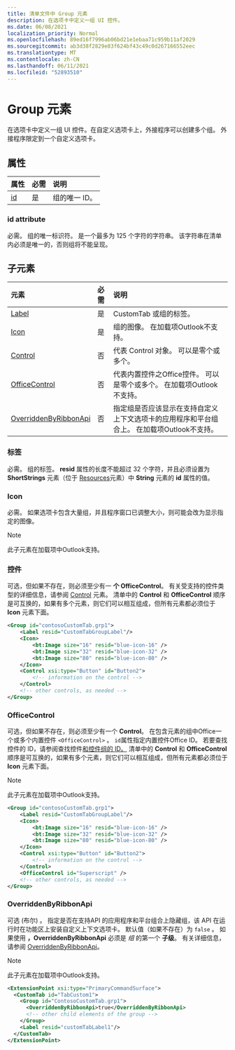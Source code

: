 ```yaml
---
title: 清单文件中 Group 元素
description: 在选项卡中定义一组 UI 控件。
ms.date: 06/08/2021
localization_priority: Normal
ms.openlocfilehash: 89ed16f7996ab06bd21e1ebaa71c959b11af2029
ms.sourcegitcommit: ab3d38f2829e83f624bf43c49c0d267166552eec
ms.translationtype: MT
ms.contentlocale: zh-CN
ms.lasthandoff: 06/11/2021
ms.locfileid: "52893510"
---
```

# <a name="group-element"></a>Group 元素

在选项卡中定义一组 UI 控件。在自定义选项卡上，外接程序可以创建多个组。 外接程序限定到一个自定义选项卡。

## <a name="attributes"></a>属性

|  属性  |  必需  |  说明  |
|:-----|:-----|:-----|
|  [id](#id-attribute)  |  是  | 组的唯一 ID。|

### <a name="id-attribute"></a>id attribute

必需。 组的唯一标识符。 是一个最多为 125 个字符的字符串。 该字符串在清单内必须是唯一的，否则组将不能呈现。

## <a name="child-elements"></a>子元素

|  元素 |  必需  |  说明  |
|:-----|:-----|:-----|
|  [Label](#label)      | 是 |  CustomTab 或组的标签。  |
|  [Icon](icon.md)      | 是 |  组的图像。 在加载项Outlook不支持。 |
|  [Control](#control)    | 否 |  代表 Control 对象。 可以是零个或多个。  |
|  [OfficeControl](#officecontrol)  | 否 | 代表内置控件之Office控件。 可以是零个或多个。 在加载项Outlook不支持。|
|  [OverriddenByRibbonApi](overriddenbyribbonapi.md)      | 否 |  指定组是否应该显示在支持自定义上下文选项卡的应用程序和平台组合上。 在加载项Outlook不支持。 |

### <a name="label"></a>标签

必需。 组的标签。 **resid** 属性的长度不能超过 32 个字符，并且必须设置为 **ShortStrings** 元素（位于 [Resources](resources.md)元素）中 **String** 元素的 **id** 属性的值。

### <a name="icon"></a>Icon

必需。 如果选项卡包含大量组，并且程序窗口已调整大小，则可能会改为显示指定的图像。

> [!NOTE]
> 此子元素在加载项中Outlook支持。

### <a name="control"></a>控件

可选，但如果不存在，则必须至少有一 **个 OfficeControl**。 有关受支持的控件类型的详细信息，请参阅 [Control](control.md) 元素。 清单中的 **Control** 和 **OfficeControl** 顺序是可互换的，如果有多个元素，则它们可以相互组成，但所有元素都必须位于 **Icon** 元素下面。

```xml
<Group id="contosoCustomTab.grp1">
    <Label resid="CustomTabGroupLabel"/>
    <Icon>
        <bt:Image size="16" resid="blue-icon-16" />
        <bt:Image size="32" resid="blue-icon-32" />
        <bt:Image size="80" resid="blue-icon-80" />
    </Icon>
    <Control xsi:type="Button" id="Button2">
        <!-- information on the control -->
    </Control>
    <!-- other controls, as needed -->
</Group>
```

### <a name="officecontrol"></a>OfficeControl

可选，但如果不存在，则必须至少有一个 **Control**。 在包含元素的组中Office一个或多个内置控件 `<OfficeControl>` 。 `id`属性指定内置控件Office ID。 若要查找控件的 ID，请参阅查找控件[和控件组的 ID。](../../design/built-in-button-integration.md#find-the-ids-of-controls-and-control-groups) 清单中的 **Control** 和 **OfficeControl** 顺序是可互换的，如果有多个元素，则它们可以相互组成，但所有元素都必须位于 **Icon** 元素下面。

> [!NOTE]
> 此子元素在加载项中Outlook支持。

```xml
<Group id="contosoCustomTab.grp1">
    <Label resid="CustomTabGroupLabel"/>
    <Icon>
        <bt:Image size="16" resid="blue-icon-16" />
        <bt:Image size="32" resid="blue-icon-32" />
        <bt:Image size="80" resid="blue-icon-80" />
    </Icon>
    <Control xsi:type="Button" id="Button2">
        <!-- information on the control -->
    </Control>
    <OfficeControl id="Superscript" />
    <!-- other controls, as needed -->
</Group>
```

### <a name="overriddenbyribbonapi"></a>OverriddenByRibbonApi

可选 (布尔) 。 指定是否在支持API 的应用程序和平台组合上隐藏组，该 API 在运行时在功能区上安装自定义上下文选项卡。 默认值（如果不存在）为 `false` 。 如果使用 **，OverriddenByRibbonApi** 必须是 *组* 的第一个 **子级**。 有关详细信息，请参阅 [OverriddenByRibbonApi](overriddenbyribbonapi.md)。

> [!NOTE]
> 此子元素在加载项中Outlook支持。

```xml
<ExtensionPoint xsi:type="PrimaryCommandSurface">
  <CustomTab id="TabCustom1">
    <Group id="ContosoCustomTab.grp1">
      <OverriddenByRibbonApi>true</OverriddenByRibbonApi>
      <!-- other child elements of the group -->
    </Group>
    <Label resid="customTabLabel1"/>
  </CustomTab>
</ExtensionPoint>
```
